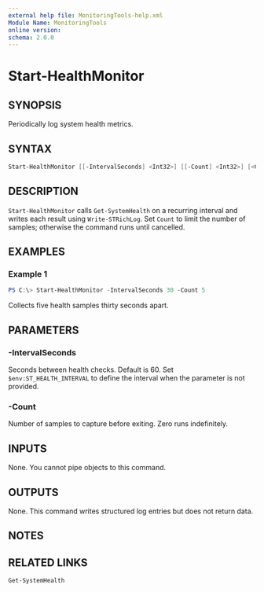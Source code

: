 ```yaml
---
external help file: MonitoringTools-help.xml
Module Name: MonitoringTools
online version:
schema: 2.0.0
---
```


# Start-HealthMonitor

## SYNOPSIS
Periodically log system health metrics.

## SYNTAX
```powershell
Start-HealthMonitor [[-IntervalSeconds] <Int32>] [[-Count] <Int32>] [<CommonParameters>]
```

## DESCRIPTION
`Start-HealthMonitor` calls `Get-SystemHealth` on a recurring interval and writes each result using `Write-STRichLog`. Set `Count` to limit the number of samples; otherwise the command runs until cancelled.

## EXAMPLES
### Example 1
```powershell
PS C:\> Start-HealthMonitor -IntervalSeconds 30 -Count 5
```
Collects five health samples thirty seconds apart.

## PARAMETERS
### -IntervalSeconds
Seconds between health checks. Default is 60. Set `$env:ST_HEALTH_INTERVAL` to
define the interval when the parameter is not provided.
### -Count
Number of samples to capture before exiting. Zero runs indefinitely.

## INPUTS
None. You cannot pipe objects to this command.

## OUTPUTS
None. This command writes structured log entries but does not return data.

## NOTES

## RELATED LINKS
`Get-SystemHealth`
